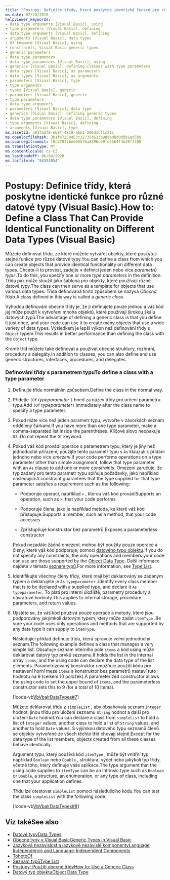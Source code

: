 ```yaml
---
title: 'Postupy: Definice třídy, která poskytne identické funkce pro různé datové typy'
ms.date: 07/20/2015
helpviewer_keywords:
- data type arguments [Visual Basic], using
- type parameters [Visual Basic], defining
- data type arguments [Visual Basic], defining
- arguments [Visual Basic], data types
- Of keyword [Visual Basic], using
- constraints, Visual Basic generic types
- generic parameters
- data type parameters
- data type parameters [Visual Basic], using
- generics [Visual Basic], defining classes with type parameters
- data types [Visual Basic], as parameters
- data types [Visual Basic], as arguments
- parameters [Visual Basic], type
- type arguments
- types [Visual Basic], generic
- parameters [Visual Basic], generic
- type parameters
- data type arguments
- parameters [Visual Basic], data type
- generics [Visual Basic], defining generic types
- data type parameters [Visual Basic], defining
- type arguments [Visual Basic], defining
- arguments [Visual Basic], type
ms.assetid: a914adf8-e68f-4819-a6b1-200d1cf1c21c
ms.openlocfilehash: 3b1f47250453c32735d633b98da0bd0ddb1ed5b9
ms.sourcegitcommit: f8c270376ed905f6a8896ce0fe25b4f4b38ff498
ms.translationtype: MT
ms.contentlocale: cs-CZ
ms.lasthandoff: 06/04/2020
ms.locfileid: "84393854"
---
```

# <a name="how-to-define-a-class-that-can-provide-identical-functionality-on-different-data-types-visual-basic"></a><span data-ttu-id="7fe6e-102">Postupy: Definice třídy, která poskytne identické funkce pro různé datové typy (Visual Basic).</span><span class="sxs-lookup"><span data-stu-id="7fe6e-102">How to: Define a Class That Can Provide Identical Functionality on Different Data Types (Visual Basic)</span></span>
<span data-ttu-id="7fe6e-103">Můžete definovat třídu, ze které můžete vytvářet objekty, které poskytují stejné funkce pro různé datové typy.</span><span class="sxs-lookup"><span data-stu-id="7fe6e-103">You can define a class from which you can create objects that provide identical functionality on different data types.</span></span> <span data-ttu-id="7fe6e-104">Chcete-li to provést, zadejte v definici jeden nebo více *parametrů typu* .</span><span class="sxs-lookup"><span data-stu-id="7fe6e-104">To do this, you specify one or more *type parameters* in the definition.</span></span> <span data-ttu-id="7fe6e-105">Třída pak může sloužit jako šablona pro objekty, které používají různé datové typy.</span><span class="sxs-lookup"><span data-stu-id="7fe6e-105">The class can then serve as a template for objects that use various data types.</span></span> <span data-ttu-id="7fe6e-106">Třída definovaná tímto způsobem se nazývá *Obecná třída*.</span><span class="sxs-lookup"><span data-stu-id="7fe6e-106">A class defined in this way is called a *generic class*.</span></span>  
  
 <span data-ttu-id="7fe6e-107">Výhodou definování obecné třídy je, že ji definujete pouze jednou a váš kód jej může použít k vytvoření mnoha objektů, které používají širokou škálu datových typů.</span><span class="sxs-lookup"><span data-stu-id="7fe6e-107">The advantage of defining a generic class is that you define it just once, and your code can use it to create many objects that use a wide variety of data types.</span></span> <span data-ttu-id="7fe6e-108">Výsledkem je lepší výkon než definování třídy s `Object` typem.</span><span class="sxs-lookup"><span data-stu-id="7fe6e-108">This results in better performance than defining the class with the `Object` type.</span></span>  
  
 <span data-ttu-id="7fe6e-109">Kromě tříd můžete také definovat a používat obecné struktury, rozhraní, procedury a delegáty.</span><span class="sxs-lookup"><span data-stu-id="7fe6e-109">In addition to classes, you can also define and use generic structures, interfaces, procedures, and delegates.</span></span>  
  
### <a name="to-define-a-class-with-a-type-parameter"></a><span data-ttu-id="7fe6e-110">Definování třídy s parametrem typu</span><span class="sxs-lookup"><span data-stu-id="7fe6e-110">To define a class with a type parameter</span></span>  
  
1. <span data-ttu-id="7fe6e-111">Definujte třídu normálním způsobem.</span><span class="sxs-lookup"><span data-stu-id="7fe6e-111">Define the class in the normal way.</span></span>  
  
2. <span data-ttu-id="7fe6e-112">Přidejte `(Of` *typeparameter* `)` hned za název třídy pro určení parametru typu.</span><span class="sxs-lookup"><span data-stu-id="7fe6e-112">Add `(Of` *typeparameter*`)` immediately after the class name to specify a type parameter.</span></span>  
  
3. <span data-ttu-id="7fe6e-113">Pokud máte více než jeden parametr typu, vytvořte v závorkách seznam oddělený čárkami.</span><span class="sxs-lookup"><span data-stu-id="7fe6e-113">If you have more than one type parameter, make a comma-separated list inside the parentheses.</span></span> <span data-ttu-id="7fe6e-114">Klíčové slovo neopakuje `Of` .</span><span class="sxs-lookup"><span data-stu-id="7fe6e-114">Do not repeat the `Of` keyword.</span></span>  
  
4. <span data-ttu-id="7fe6e-115">Pokud váš kód provádí operace s parametrem typu, který je jiný než jednoduché přiřazení, použijte tento parametr typu s `As` klauzulí k přidání jednoho nebo více *omezení*.</span><span class="sxs-lookup"><span data-stu-id="7fe6e-115">If your code performs operations on a type parameter other than simple assignment, follow that type parameter with an `As` clause to add one or more *constraints*.</span></span> <span data-ttu-id="7fe6e-116">Omezení zaručuje, že typ zadaný pro tento parametr typu splňuje požadavky, jako například následující:</span><span class="sxs-lookup"><span data-stu-id="7fe6e-116">A constraint guarantees that the type supplied for that type parameter satisfies a requirement such as the following:</span></span>  
  
    - <span data-ttu-id="7fe6e-117">Podporuje operaci, například `>` , kterou váš kód provádí</span><span class="sxs-lookup"><span data-stu-id="7fe6e-117">Supports an operation, such as `>`, that your code performs</span></span>  
  
    - <span data-ttu-id="7fe6e-118">Podporuje člena, jako je například metoda, ke které váš kód přistupuje.</span><span class="sxs-lookup"><span data-stu-id="7fe6e-118">Supports a member, such as a method, that your code accesses</span></span>  
  
    - <span data-ttu-id="7fe6e-119">Zpřístupňuje konstruktor bez parametrů.</span><span class="sxs-lookup"><span data-stu-id="7fe6e-119">Exposes a parameterless constructor</span></span>  
  
     <span data-ttu-id="7fe6e-120">Pokud nezadáte žádná omezení, mohou být použity pouze operace a členy, které váš kód podporuje, pomocí [datového typu objektu](../../../language-reference/data-types/object-data-type.md).</span><span class="sxs-lookup"><span data-stu-id="7fe6e-120">If you do not specify any constraints, the only operations and members your code can use are those supported by the [Object Data Type](../../../language-reference/data-types/object-data-type.md).</span></span> <span data-ttu-id="7fe6e-121">Další informace najdete v tématu [seznam typů](../../../language-reference/statements/type-list.md).</span><span class="sxs-lookup"><span data-stu-id="7fe6e-121">For more information, see [Type List](../../../language-reference/statements/type-list.md).</span></span>  
  
5. <span data-ttu-id="7fe6e-122">Identifikujte všechny členy třídy, které mají být deklarovány se zadaným typem a deklarujete je `As` `typeparameter` .</span><span class="sxs-lookup"><span data-stu-id="7fe6e-122">Identify every class member that is to be declared with a supplied type, and declare it `As` `typeparameter`.</span></span> <span data-ttu-id="7fe6e-123">To platí pro interní úložiště, parametry procedury a návratové hodnoty.</span><span class="sxs-lookup"><span data-stu-id="7fe6e-123">This applies to internal storage, procedure parameters, and return values.</span></span>  
  
6. <span data-ttu-id="7fe6e-124">Ujistěte se, že váš kód používá pouze operace a metody, které jsou podporovány jakýmkoli datovým typem, který může zadat `itemType` .</span><span class="sxs-lookup"><span data-stu-id="7fe6e-124">Be sure your code uses only operations and methods that are supported by any data type it can supply to `itemType`.</span></span>  
  
     <span data-ttu-id="7fe6e-125">Následující příklad definuje třídu, která spravuje velmi jednoduchý seznam.</span><span class="sxs-lookup"><span data-stu-id="7fe6e-125">The following example defines a class that manages a very simple list.</span></span> <span data-ttu-id="7fe6e-126">Obsahuje seznam interního pole `items` a kód using může deklarovat datový typ prvků seznamu.</span><span class="sxs-lookup"><span data-stu-id="7fe6e-126">It holds the list in the internal array `items`, and the using code can declare the data type of the list elements.</span></span> <span data-ttu-id="7fe6e-127">Parametrizovaný konstruktor umožňuje použití kódu pro nastavení horní meze `items` a konstruktor bez parametrů nastaví tuto hodnotu na 9 (celkem 10 položek).</span><span class="sxs-lookup"><span data-stu-id="7fe6e-127">A parameterized constructor allows the using code to set the upper bound of `items`, and the parameterless constructor sets this to 9 (for a total of 10 items).</span></span>  
  
     [!code-vb[VbVbalrDataTypes#7](~/samples/snippets/visualbasic/VS_Snippets_VBCSharp/VbVbalrDataTypes/VB/Class1.vb#7)]  
  
     <span data-ttu-id="7fe6e-128">Můžete deklarovat třídu z `simpleList` , aby obsahovala seznam `Integer` hodnot, jinou třídu pro uložení seznamu `String` hodnot a další pro uložení `Date` hodnot.</span><span class="sxs-lookup"><span data-stu-id="7fe6e-128">You can declare a class from `simpleList` to hold a list of `Integer` values, another class to hold a list of `String` values, and another to hold `Date` values.</span></span> <span data-ttu-id="7fe6e-129">S výjimkou datového typu seznamů členů se objekty vytvořené ze všech těchto tříd chovají stejně.</span><span class="sxs-lookup"><span data-stu-id="7fe6e-129">Except for the data type of the list members, objects created from all these classes behave identically.</span></span>  
  
     <span data-ttu-id="7fe6e-130">Argument typu, který používá kód `itemType` , může být vnitřní typ, například `Boolean` nebo `Double` , struktura, výčet nebo jakýkoli typ třídy, včetně toho, který definuje vaše aplikace.</span><span class="sxs-lookup"><span data-stu-id="7fe6e-130">The type argument that the using code supplies to `itemType` can be an intrinsic type such as `Boolean` or `Double`, a structure, an enumeration, or any type of class, including one that your application defines.</span></span>  
  
     <span data-ttu-id="7fe6e-131">Třídu lze otestovat `simpleList` pomocí následujícího kódu.</span><span class="sxs-lookup"><span data-stu-id="7fe6e-131">You can test the class `simpleList` with the following code.</span></span>  
  
     [!code-vb[VbVbalrDataTypes#8](~/samples/snippets/visualbasic/VS_Snippets_VBCSharp/VbVbalrDataTypes/VB/Class1.vb#8)]  
  
## <a name="see-also"></a><span data-ttu-id="7fe6e-132">Viz také</span><span class="sxs-lookup"><span data-stu-id="7fe6e-132">See also</span></span>

- [<span data-ttu-id="7fe6e-133">Datové typy</span><span class="sxs-lookup"><span data-stu-id="7fe6e-133">Data Types</span></span>](index.md)
- [<span data-ttu-id="7fe6e-134">Obecné typy v Visual Basic</span><span class="sxs-lookup"><span data-stu-id="7fe6e-134">Generic Types in Visual Basic</span></span>](generic-types.md)
- [<span data-ttu-id="7fe6e-135">Jazyková nezávislost a jazykově nezávislé komponenty</span><span class="sxs-lookup"><span data-stu-id="7fe6e-135">Language Independence and Language-Independent Components</span></span>](../../../../standard/language-independence-and-language-independent-components.md)
- [<span data-ttu-id="7fe6e-136">Tohoto</span><span class="sxs-lookup"><span data-stu-id="7fe6e-136">Of</span></span>](../../../language-reference/statements/of-clause.md)
- [<span data-ttu-id="7fe6e-137">Seznam typů</span><span class="sxs-lookup"><span data-stu-id="7fe6e-137">Type List</span></span>](../../../language-reference/statements/type-list.md)
- [<span data-ttu-id="7fe6e-138">Postupy: Použití obecné třídy</span><span class="sxs-lookup"><span data-stu-id="7fe6e-138">How to: Use a Generic Class</span></span>](how-to-use-a-generic-class.md)
- [<span data-ttu-id="7fe6e-139">Datový typ objektu</span><span class="sxs-lookup"><span data-stu-id="7fe6e-139">Object Data Type</span></span>](../../../language-reference/data-types/object-data-type.md)
